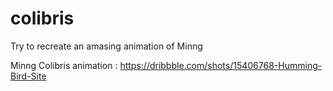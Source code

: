 # colibris
Try to recreate an amasing animation of Minng 

Minng Colibris animation : https://dribbble.com/shots/15406768-Humming-Bird-Site 
